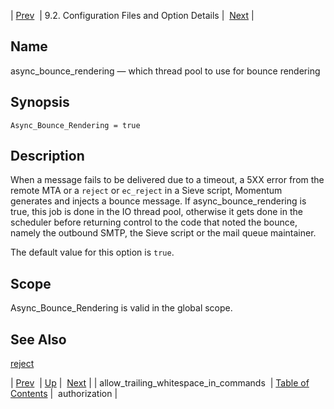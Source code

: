 | [Prev](conf.ref.allow_trailing_whitespace_in_commands)  | 9.2. Configuration Files and Option Details |  [Next](conf.ref.authorization.php) |

<a name="conf.ref.async_bounce_rendering"></a>
## Name

async_bounce_rendering — which thread pool to use for bounce rendering

## Synopsis

`Async_Bounce_Rendering = true`

<a name="idp7509424"></a>
## Description

When a message fails to be delivered due to a timeout, a 5XX error from the remote MTA or a `reject` or `ec_reject` in a Sieve script, Momentum generates and injects a bounce message. If async_bounce_rendering is true, this job is done in the IO thread pool, otherwise it gets done in the scheduler before returning control to the code that noted the bounce, namely the outbound SMTP, the Sieve script or the mail queue maintainer.

The default value for this option is `true`.

<a name="idp7513248"></a>
## Scope

Async_Bounce_Rendering is valid in the global scope.

<a name="idp7514896"></a>
## See Also

[reject](sieve.ref.reject "reject")

| [Prev](conf.ref.allow_trailing_whitespace_in_commands)  | [Up](conf.ref.files.php) |  [Next](conf.ref.authorization.php) |
| allow_trailing_whitespace_in_commands  | [Table of Contents](index) |  authorization |
